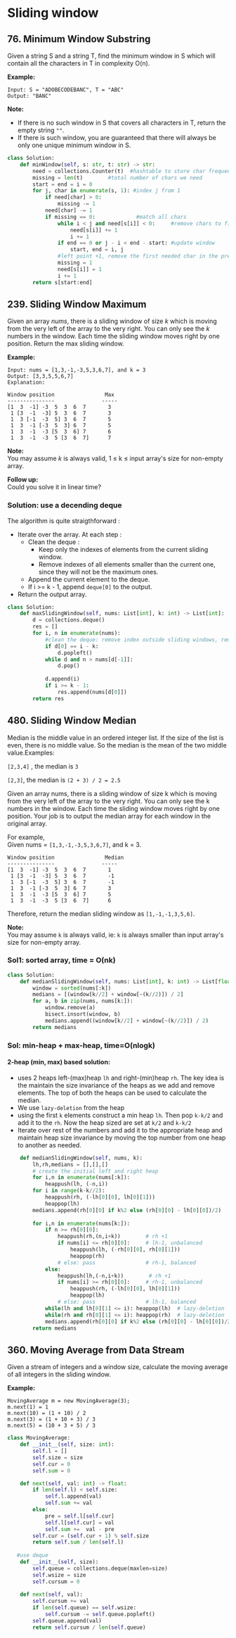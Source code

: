 # Sliding window

## 76. Minimum Window Substring

Given a string S and a string T, find the minimum window in S which will contain all the characters in T in complexity O\(n\).

**Example:**

```text
Input: S = "ADOBECODEBANC", T = "ABC"
Output: "BANC"
```

**Note:**

* If there is no such window in S that covers all characters in T, return the empty string `""`.
* If there is such window, you are guaranteed that there will always be only one unique minimum window in S.

```python
class Solution:
    def minWindow(self, s: str, t: str) -> str:
        need = collections.Counter(t)  #hashtable to store char frequency, 
        missing = len(t)        #total number of chars we need
        start = end = i = 0 
        for j, char in enumerate(s, 1): #index j from 1
            if need[char] > 0:
                missing -= 1
            need[char] -= 1
            if missing == 0:             #match all chars
                while i < j and need[s[i]] < 0:     #remove chars to find the real start
                    need[s[i]] += 1
                    i += 1                
                if end == 0 or j - i < end - start: #update window
                    start, end = i, j
                #left point +1, remove the first needed char in the previous windows
                missing = 1
                need[s[i]] = 1                              
                i += 1                
        return s[start:end]    
```

## 239. Sliding Window Maximum

Given an array _nums_, there is a sliding window of size _k_ which is moving from the very left of the array to the very right. You can only see the _k_ numbers in the window. Each time the sliding window moves right by one position. Return the max sliding window.

**Example:**

```text
Input: nums = [1,3,-1,-3,5,3,6,7], and k = 3
Output: [3,3,5,5,6,7] 
Explanation: 

Window position                Max
---------------               -----
[1  3  -1] -3  5  3  6  7       3
 1 [3  -1  -3] 5  3  6  7       3
 1  3 [-1  -3  5] 3  6  7       5
 1  3  -1 [-3  5  3] 6  7       5
 1  3  -1  -3 [5  3  6] 7       6
 1  3  -1  -3  5 [3  6  7]      7
```

**Note:**  
You may assume _k_ is always valid, 1 ≤ k ≤ input array's size for non-empty array.

**Follow up:**  
Could you solve it in linear time?

### Solution: use a decending deque

The algorithm is quite straigthforward :

* Iterate over the array. At each step :
  * Clean the deque :
    * Keep only the indexes of elements from the current sliding window.
    * Remove indexes of all elements smaller than the current one, since they will not be the maximum ones.
  * Append the current element to the deque.
  * If i &gt;= k - 1, append `deque[0]` to the output.
* Return the output array.

```python
class Solution:   
    def maxSlidingWindow(self, nums: List[int], k: int) -> List[int]:
        d = collections.deque()
        res = []
        for i, n in enumerate(nums):
            #clean the deque: remove index outside sliding windows, remove smaller element
            if d[0] == i - k:
                d.popleft()
            while d and n > nums[d[-1]]:
                d.pop()
                
            d.append(i)  
            if i >= k - 1:
                res.append(nums[d[0]])
        return res
```

## 480. Sliding Window Median

Median is the middle value in an ordered integer list. If the size of the list is even, there is no middle value. So the median is the mean of the two middle value.Examples:  


`[2,3,4]` , the median is `3`

`[2,3]`, the median is `(2 + 3) / 2 = 2.5`

Given an array nums, there is a sliding window of size k which is moving from the very left of the array to the very right. You can only see the k numbers in the window. Each time the sliding window moves right by one position. Your job is to output the median array for each window in the original array.

For example,  
Given nums = `[1,3,-1,-3,5,3,6,7]`, and k = 3.

```text
Window position                Median
---------------               -----
[1  3  -1] -3  5  3  6  7       1
 1 [3  -1  -3] 5  3  6  7       -1
 1  3 [-1  -3  5] 3  6  7       -1
 1  3  -1 [-3  5  3] 6  7       3
 1  3  -1  -3 [5  3  6] 7       5
 1  3  -1  -3  5 [3  6  7]      6
```

Therefore, return the median sliding window as `[1,-1,-1,3,5,6]`.

**Note:**  
You may assume `k` is always valid, ie: `k` is always smaller than input array's size for non-empty array.

### Sol1: sorted array, time = O\(nk\)

```python
class Solution:
    def medianSlidingWindow(self, nums: List[int], k: int) -> List[float]:
        window = sorted(nums[:k])
        medians = [(window[k//2] + window[~(k//2)]) / 2]
        for a, b in zip(nums, nums[k:]):
            window.remove(a)
            bisect.insort(window, b)
            medians.append((window[k//2] + window[~(k//2)]) / 2)
        return medians
```

### Sol: min-heap + max-heap, time=O\(nlogk\)

#### 2-heap \(min, max\) based solution:

* uses 2 heaps left-\(max\)heap `lh` and right-\(min\)heap `rh`. The key idea is the maintain the size invariance of the heaps as we add and remove elements. The top of both the heaps can be used to calculate the median.
* We use `lazy-deletion` from the heap
* using the first `k` elements construct a min heap `lh`. Then pop `k-k/2` and add it to the `rh`. Now the heap sized are set at `k/2` and `k-k/2`
* Iterate over rest of the numbers and add it to the appropriate heap and maintain heap size invariance by moving the top number from one heap to another as needed.

```python
    def medianSlidingWindow(self, nums, k): 
        lh,rh,medians = [],[],[]
        # create the initial left and right heap
        for i,n in enumerate(nums[:k]): 
            heappush(lh, (-n,i))
        for i in range(k-k//2):
            heappush(rh, (-lh[0][0], lh[0][1]))
            heappop(lh)
        medians.append(rh[0][0] if k%2 else (rh[0][0] - lh[0][0])/2)
        
        for i,n in enumerate(nums[k:]):          
            if n >= rh[0][0]:
                heappush(rh,(n,i+k))        # rh +1
                if nums[i] <= rh[0][0]:     # lh-1, unbalanced
                    heappush(lh, (-rh[0][0], rh[0][1]))
                    heappop(rh)
                # else: pass                # rh-1, balanced
            else:
                heappush(lh,(-n,i+k))        # rh +1
                if nums[i] >= rh[0][0]:     # rh-1, unbalanced
                    heappush(rh, (-lh[0][0], lh[0][1]))
                    heappop(lh)
                # else: pass                # lh-1, balanced
            while(lh and lh[0][1] <= i): heappop(lh)  # lazy-deletion
            while(rh and rh[0][1] <= i): heappop(rh)  # lazy-deletion
            medians.append(rh[0][0] if k%2 else (rh[0][0] - lh[0][0])/2)
        return medians
```

## 360. Moving Average from Data Stream

Given a stream of integers and a window size, calculate the moving average of all integers in the sliding window.

**Example:**

```text
MovingAverage m = new MovingAverage(3);
m.next(1) = 1
m.next(10) = (1 + 10) / 2
m.next(3) = (1 + 10 + 3) / 3
m.next(5) = (10 + 3 + 5) / 3
```

```python
class MovingAverage:
    def __init__(self, size: int):
        self.l = []
        self.size = size
        self.cur = 0
        self.sum = 0

    def next(self, val: int) -> float:
        if len(self.l) < self.size:
            self.l.append(val)
            self.sum += val
        else:
            pre = self.l[self.cur]
            self.l[self.cur] = val
            self.sum +=  val - pre
        self.cur = (self.cur + 1) % self.size  
        return self.sum / len(self.l)
    
   #use deque 
    def __init__(self, size):
        self.queue = collections.deque(maxlen=size)
        self.wsize = size
        self.cursum = 0
        
    def next(self, val):
        self.cursum += val
        if len(self.queue) == self.wsize:
            self.cursum -= self.queue.popleft()
        self.queue.append(val)
        return self.cursum / len(self.queue)
```

